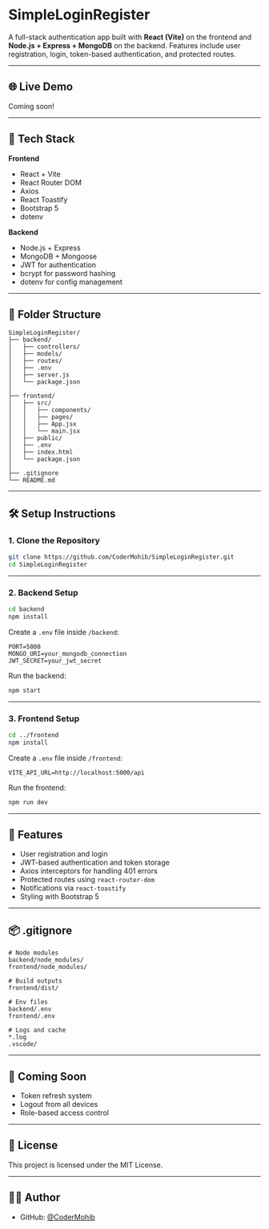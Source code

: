 # SimpleLoginRegister

A full-stack authentication app built with **React (Vite)** on the frontend and **Node.js + Express + MongoDB** on the backend. Features include user registration, login, token-based authentication, and protected routes.

---

## 🌐 Live Demo
Coming soon!

---

## 🚀 Tech Stack

**Frontend**
- React + Vite
- React Router DOM
- Axios
- React Toastify
- Bootstrap 5
- dotenv

**Backend**
- Node.js + Express
- MongoDB + Mongoose
- JWT for authentication
- bcrypt for password hashing
- dotenv for config management

---

## 📁 Folder Structure

```
SimpleLoginRegister/
├── backend/
│   ├── controllers/
│   ├── models/
│   ├── routes/
│   ├── .env
│   ├── server.js
│   └── package.json
│
├── frontend/
│   ├── src/
│   │   ├── components/
│   │   ├── pages/
│   │   ├── App.jsx
│   │   └── main.jsx
│   ├── public/
│   ├── .env
│   ├── index.html
│   └── package.json
│
├── .gitignore
└── README.md
```

---

## 🛠️ Setup Instructions

### 1. Clone the Repository

```bash
git clone https://github.com/CoderMohib/SimpleLoginRegister.git
cd SimpleLoginRegister
```

---

### 2. Backend Setup

```bash
cd backend
npm install
```

Create a `.env` file inside `/backend`:

```env
PORT=5000
MONGO_URI=your_mongodb_connection
JWT_SECRET=your_jwt_secret
```

Run the backend:

```bash
npm start
```

---

### 3. Frontend Setup

```bash
cd ../frontend
npm install
```

Create a `.env` file inside `/frontend`:

```env
VITE_API_URL=http://localhost:5000/api
```

Run the frontend:

```bash
npm run dev
```

---

## 🔐 Features

- User registration and login
- JWT-based authentication and token storage
- Axios interceptors for handling 401 errors
- Protected routes using `react-router-dom`
- Notifications via `react-toastify`
- Styling with Bootstrap 5

---

## 📦 .gitignore

```gitignore
# Node modules
backend/node_modules/
frontend/node_modules/

# Build outputs
frontend/dist/

# Env files
backend/.env
frontend/.env

# Logs and cache
*.log
.vscode/
```

---

## 🧪 Coming Soon

- Token refresh system  
- Logout from all devices  
- Role-based access control  

---

## 📝 License

This project is licensed under the MIT License.

---

## 🙋‍♂️ Author

- GitHub: [@CoderMohib](https://github.com/CoderMohib)